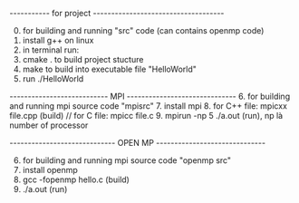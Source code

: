 ----------- for project ------------------------------------

0. for building and running "src" code (can contains openmp code)
1. install g++ on linux
2. in terminal run:
3. cmake . to build project stucture
4. make to build into executable file "HelloWorld"
5. run ./HelloWorld


--------------------------- MPI ------------------------------
6. for building and running mpi source code "mpisrc"
7. install mpi
8. for C++ file: mpicxx file.cpp (build) // for C file:  mpicc file.c
9. mpirun -np 5 ./a.out (run), np là number of processor

----------------------------- OPEN MP ------------------------------

6. for building and running mpi source code "openmp src"
7. install openmp
8. gcc -fopenmp hello.c (build) 
9. ./a.out (run)
